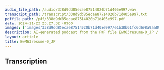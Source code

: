 ```yaml
---
audio_file_path: /audio/338d9dd85ecae87514020b71d405e997.wav
transcript_path: /transcript/338d9dd85ecae87514020b71d405e997.txt
pdffile_path: /pdf/338d9dd85ecae87514020b71d405e997.pdf
date: 2024-11-23 23:27:32 +0900
images: ['images/338d9dd85ecae87514020b71d405e997/e1b38b61fc6d698a9aa89fd19892ff4b62e03e648fd77b032661ad6d40d312fb.jpg']
description: AI-generated podcast from the PDF file EwM63resume-0_JP / 338d9dd85ecae87514020b71d405e997
layout: article
title: EwM63resume-0_JP
---
```


## Transcription






